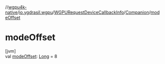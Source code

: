 //[wgpu4k-native](../../../../index.md)/[io.ygdrasil.wgpu](../../index.md)/[WGPURequestDeviceCallbackInfo](../index.md)/[Companion](index.md)/[modeOffset](mode-offset.md)

# modeOffset

[jvm]\
val [modeOffset](mode-offset.md): [Long](https://kotlinlang.org/api/core/kotlin-stdlib/kotlin/-long/index.html) = 8